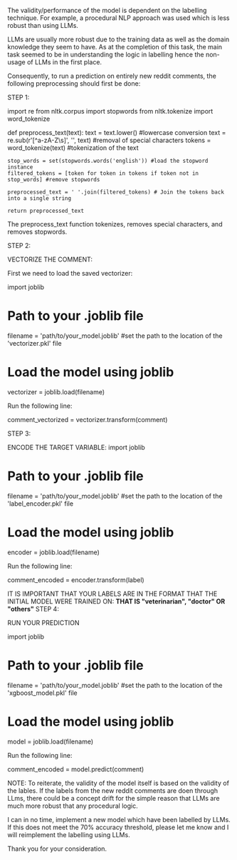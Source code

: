 The validity/performance of the model is dependent on the labelling technique. For example, a procedural NLP approach was used which is less robust than using LLMs.

LLMs are usually more robust due to the training data as well as the domain knowledge they seem to have. As at the completion of this task, the main task seemed to be in understanding the logic in labelling hence the non-usage of LLMs in the first place.

Consequently, to run a prediction on entirely new reddit comments, the following preprocessing should first be done:


STEP 1:

import re
from nltk.corpus import stopwords
from nltk.tokenize import word_tokenize

def preprocess_text(text):
    text = text.lower() #lowercase conversion
    text = re.sub(r'[^a-zA-Z\s]', '', text) #removal of special characters
    tokens = word_tokenize(text) #tokenization of the text
    
    stop_words = set(stopwords.words('english')) #load the stopword instance
    filtered_tokens = [token for token in tokens if token not in stop_words] #remove stopwords
    
    preprocessed_text = ' '.join(filtered_tokens) # Join the tokens back into a single string
    
    return preprocessed_text

The preprocess_text function tokenizes, removes special characters, and removes stopwords.


STEP 2:

VECTORIZE THE COMMENT:

First we need to load the saved vectorizer:

import joblib

# Path to your .joblib file
filename = 'path/to/your_model.joblib' #set the path to the location of the 'vectorizer.pkl' file

# Load the model using joblib
vectorizer = joblib.load(filename)

Run the following line:

comment_vectorized = vectorizer.transform(comment)

STEP 3:

ENCODE THE TARGET VARIABLE:
import joblib

# Path to your .joblib file
filename = 'path/to/your_model.joblib' #set the path to the location of the 'label_encoder.pkl' file

# Load the model using joblib
encoder = joblib.load(filename)

Run the following line:

comment_encoded = encoder.transform(label) 

IT IS IMPORTANT THAT YOUR LABELS ARE IN THE FORMAT THAT THE INITIAL MODEL WERE TRAINED ON: **THAT IS "veterinarian", "doctor" OR "others"**
STEP 4:

RUN YOUR PREDICTION

import joblib

# Path to your .joblib file
filename = 'path/to/your_model.joblib' #set the path to the location of the 'xgboost_model.pkl' file

# Load the model using joblib
model = joblib.load(filename)

Run the following line:

comment_encoded = model.predict(comment)


NOTE: To reiterate, the validity of the model itself is based on the validity of the lables. If the labels from the new reddit comments are doen through LLms, there could be a concept drift for the simple reason that LLMs are much more robust that any procedural logic.

I can in no time, implement a new model which have been labelled by LLMs. If this does not meet the 70% accuracy threshold, please let me know and I will reimplement the labelling using LLMs.

Thank you for your consideration.



